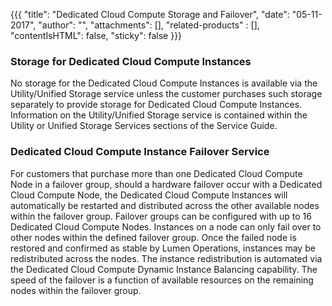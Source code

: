 {{{
  "title": "Dedicated Cloud Compute Storage and Failover",
  "date": "05-11-2017",
  "author": "",
  "attachments": [],
  "related-products" : [],
  "contentIsHTML": false,
  "sticky": false
}}}

### Storage for Dedicated Cloud Compute Instances

No storage for the Dedicated Cloud Compute Instances is available via the Utility/Unified Storage service unless the customer purchases such storage separately to provide storage for Dedicated Cloud Compute Instances. Information on the Utility/Unified Storage service is contained within the Utility or Unified Storage Services sections of the Service Guide.

### Dedicated Cloud Compute Instance Failover Service

For customers that purchase more than one Dedicated Cloud Compute Node in a failover group, should a hardware failover occur with a Dedicated Cloud Compute Node, the Dedicated Cloud Compute Instances will automatically be restarted and distributed across the other available nodes within the failover group. Failover groups can be configured with up to 16 Dedicated Cloud Compute Nodes. Instances on a node can only fail over to other nodes within the defined failover group. Once the failed node is restored and confirmed as stable by Lumen Operations, instances may be redistributed across the nodes. The instance redistribution is automated via the Dedicated Cloud Compute Dynamic Instance Balancing capability. The speed of the failover is a function of available resources on the remaining nodes within the failover group.
